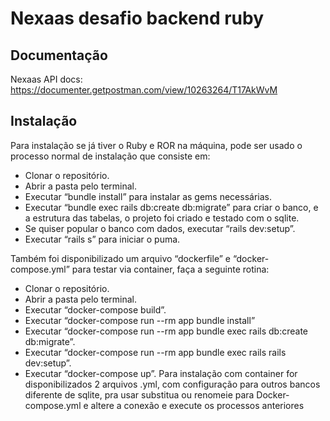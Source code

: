 # Nexaas desafio backend ruby

## Documentação

Nexaas API docs: https://documenter.getpostman.com/view/10263264/T17AkWvM

## Instalação

Para instalação se já tiver o Ruby e ROR na máquina, pode ser usado o processo normal de instalação que consiste em:
- Clonar o repositório.
- Abrir a pasta pelo terminal.
- Executar “bundle install” para instalar as gems necessárias.
- Executar “bundle exec rails db:create db:migrate” para criar o banco, e a estrutura das tabelas, o projeto foi criado e testado com o sqlite.
- Se quiser popular o banco com dados, executar “rails dev:setup”.
- Executar “rails s” para iniciar o puma.


Também foi disponibilizado um arquivo “dockerfile” e “docker-compose.yml” para testar via container, faça a seguinte rotina:
- Clonar o repositório.
- Abrir a pasta pelo terminal.
- Executar “docker-compose build”.
- Executar “docker-compose run --rm app bundle install”
- Executar “docker-compose run --rm app bundle exec rails db:create db:migrate”.
- Executar “docker-compose run --rm app bundle exec rails rails dev:setup”.
- Executar “docker-compose up”.
Para instalação com container for disponibilizados 2 arquivos .yml, com configuração para outros bancos diferente de sqlite, pra usar substitua ou renomeie para Docker-compose.yml e altere a conexão e execute os processos anteriores
 


